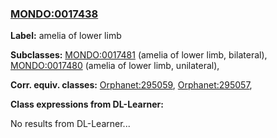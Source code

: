 
### [MONDO:0017438](http://purl.obolibrary.org/obo/MONDO_0017438)
**Label:** amelia of lower limb

**Subclasses:** [MONDO:0017481](http://purl.obolibrary.org/obo/MONDO_0017481) (amelia of lower limb, bilateral), [MONDO:0017480](http://purl.obolibrary.org/obo/MONDO_0017480) (amelia of lower limb, unilateral), 

**Corr. equiv. classes:** [Orphanet:295059](http://www.orpha.net/ORDO/Orphanet_295059), [Orphanet:295057](http://www.orpha.net/ORDO/Orphanet_295057), 

**Class expressions from DL-Learner:**

No results from DL-Learner...



